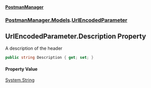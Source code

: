 #### [PostmanManager](PostmanManager.md 'PostmanManager')
### [PostmanManager.Models](PostmanManager.md#PostmanManager.Models 'PostmanManager.Models').[UrlEncodedParameter](PostmanManager.md#PostmanManager.Models.UrlEncodedParameter 'PostmanManager.Models.UrlEncodedParameter')

## UrlEncodedParameter.Description Property

A description of the header

```csharp
public string Description { get; set; }
```

#### Property Value
[System.String](https://docs.microsoft.com/en-us/dotnet/api/System.String 'System.String')